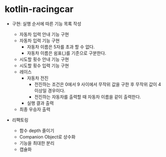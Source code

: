 # kotlin-racingcar

- 구현: 실행 순서에 따른 기능 목록 작성
    - 자동차 입력 안내 기능 구현
    - 자동차 입력 기능 구현
        - 자동차 이름은 5자를 초과 할 수 없다.
        - 자동차 이름은 쉼표(,)를 기준으로 구분한다.
    - 시도할 횟수 안내 기능 구현
    - 시도할 횟수 입력 기능 구현
    - 레이스 
      - 자동차 전진
        - 전진하는 조건은 0에서 9 사이에서 무작위 값을 구한 후 무작위 값이 4 이상일 경우이다.
        - 전진하는 자동차를 출력할 때 자동차 이름을 같이 출력한다.
      - 실행 결과 출력
    - 최종 우승자 출력

- 리팩토링
  - 함수 depth 줄이기
  - Companion Object로 상수화
  - 기능을 최대한 분리
  - 캡슐화